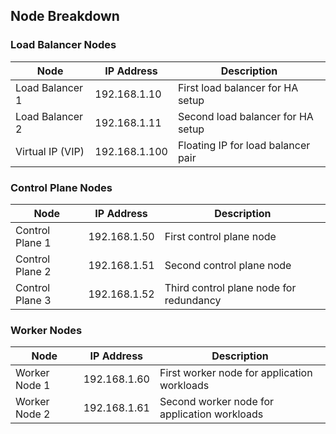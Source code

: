 ## Node Breakdown

### Load Balancer Nodes
| Node            | IP Address      | Description                          |
|----------------|----------------|--------------------------------------|
| Load Balancer 1 | 192.168.1.10   | First load balancer for HA setup    |
| Load Balancer 2 | 192.168.1.11   | Second load balancer for HA setup   |
| Virtual IP (VIP) | 192.168.1.100 | Floating IP for load balancer pair  |

### Control Plane Nodes
| Node            | IP Address      | Description                                  |
|----------------|----------------|----------------------------------------------|
| Control Plane 1 | 192.168.1.50   | First control plane node                    |
| Control Plane 2 | 192.168.1.51   | Second control plane node                   |
| Control Plane 3 | 192.168.1.52   | Third control plane node for redundancy     |

### Worker Nodes
| Node            | IP Address      | Description                                  |
|----------------|----------------|----------------------------------------------|
| Worker Node 1  | 192.168.1.60   | First worker node for application workloads |
| Worker Node 2  | 192.168.1.61   | Second worker node for application workloads |


